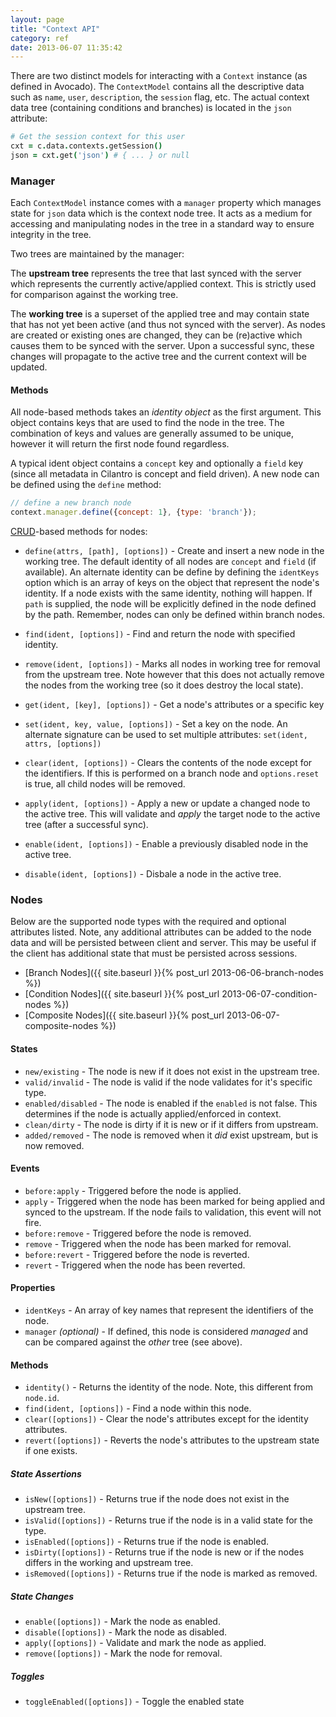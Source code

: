 ```yaml
---
layout: page
title: "Context API"
category: ref
date: 2013-06-07 11:35:42
---
```


There are two distinct models for interacting with a `Context` instance (as defined in Avocado). The `ContextModel` contains all the descriptive data such as `name`, `user`, `description`, the `session` flag, etc. The actual context data tree (containing conditions and branches) is located in the `json` attribute:

```coffeescript
# Get the session context for this user
cxt = c.data.contexts.getSession()
json = cxt.get('json') # { ... } or null
```

### Manager

Each `ContextModel` instance comes with a `manager` property which manages state for `json` data which is the context node tree. It acts as a medium for accessing and manipulating nodes in the tree in a standard way to ensure integrity in the tree.
    
Two trees are maintained by the manager:

The **upstream tree** represents the tree that last synced with the server which represents the currently active/applied context. This is strictly used for comparison against the working tree.

The **working tree** is a superset of the applied tree and may contain state that has not yet been active (and thus not synced with the server). As nodes are created or existing ones are changed, they can be (re)active which causes them to be synced with the server. Upon a successful sync, these changes will propagate to the active tree and the current context will be updated.

#### Methods

All node-based methods takes an _identity object_ as the first argument. This object contains keys that are used to find the node in the tree. The combination of keys and values are generally assumed to be unique, however it will return the first node found regardless.

A typical ident object contains a `concept` key and optionally a `field` key (since all metadata in Cilantro is concept and field driven). A new node can be defined using the `define` method:

```javascript
// define a new branch node
context.manager.define({concept: 1}, {type: 'branch'});
```

[CRUD](http://en.wikipedia.org/wiki/Create,_read,_update_and_delete)-based methods for nodes:

- `define(attrs, [path], [options])` - Create and insert a new node in the working tree. The default identity of all nodes are `concept` and `field` (if available). An alternate identity can be define by defining the `identKeys` option which is an array of keys on the object that represent the node's identity. If a node exists with the same identity, nothing will happen. If `path` is supplied, the node will be explicitly defined in the node defined by the path. Remember, nodes can only be defined within branch nodes.
- `find(ident, [options])` - Find and return the node with specified identity.
- `remove(ident, [options])` - Marks all nodes in working tree for removal from the upstream tree. Note however that this does not actually remove the nodes from the working tree (so it does destroy the local state).

- `get(ident, [key], [options])` - Get a node's attributes or a specific key
- `set(ident, key, value, [options])` - Set a key on the node. An alternate signature can be used to set multiple attributes: `set(ident, attrs, [options])`
- `clear(ident, [options])` - Clears the contents of the node except for the identifiers. If this is performed on a branch node and `options.reset` is true, all child nodes will be removed.
- `apply(ident, [options])` - Apply a new or update a changed node to the active tree. This will validate and _apply_ the target node to the active tree (after a successful sync).
- `enable(ident, [options])` - Enable a previously disabled node in the active tree.
- `disable(ident, [options])` - Disbale a node in the active tree.

### Nodes

Below are the supported node types with the required and optional attributes listed. Note, any additional attributes can be added to the node data and will be persisted between client and server. This may be useful if the client has additional state that must be persisted across sessions.

- [Branch Nodes]({{ site.baseurl }}{% post_url 2013-06-06-branch-nodes %})
- [Condition Nodes]({{ site.baseurl }}{% post_url 2013-06-07-condition-nodes %})
- [Composite Nodes]({{ site.baseurl }}{% post_url 2013-06-07-composite-nodes %})

#### States

- `new/existing` - The node is new if it does not exist in the upstream tree.
- `valid/invalid` - The node is valid if the node validates for it's specific type.
- `enabled/disabled` - The node is enabled if the `enabled` is not false. This determines if the node is actually applied/enforced in context.
- `clean/dirty` - The node is dirty if it is new or if it differs from upstream.
- `added/removed` - The node is removed when it _did_ exist upstream, but is now removed.

#### Events

- `before:apply` - Triggered before the node is applied.
- `apply` - Triggered when the node has been marked for being applied and synced to the upstream. If the node fails to validation, this event will not fire.
- `before:remove` - Triggered before the node is removed.
- `remove` - Triggered when the node has been marked for removal.
- `before:revert` - Triggered before the node is reverted.
- `revert` - Triggered when the node has been reverted.

#### Properties

- `identKeys` - An array of key names that represent the identifiers of the node.
- `manager` _(optional)_ - If defined, this node is considered _managed_ and can be compared against the _other_ tree (see above).

#### Methods

- `identity()` - Returns the identity of the node. Note, this different from `node.id`.
- `find(ident, [options])` - Find a node within this node.
- `clear([options])` - Clear the node's attributes except for the identity attributes.
- `revert([options])` - Reverts the node's attributes to the upstream state if one exists.

##### State Assertions

- `isNew([options])` - Returns true if the node does not exist in the upstream tree.
- `isValid([options])` - Returns true if the node is in a valid state for the type.
- `isEnabled([options])` - Returns true if the node is enabled.
- `isDirty([options])` - Returns true if the node is new or if the nodes differs in the working and upstream tree.
- `isRemoved([options])` - Returns true if the node is marked as removed.

##### State Changes

- `enable([options])` - Mark the node as enabled.
- `disable([options])` - Mark the node as disabled.
- `apply([options])` - Validate and mark the node as applied.
- `remove([options])` - Mark the node for removal.

##### Toggles

- `toggleEnabled([options])` - Toggle the enabled state
